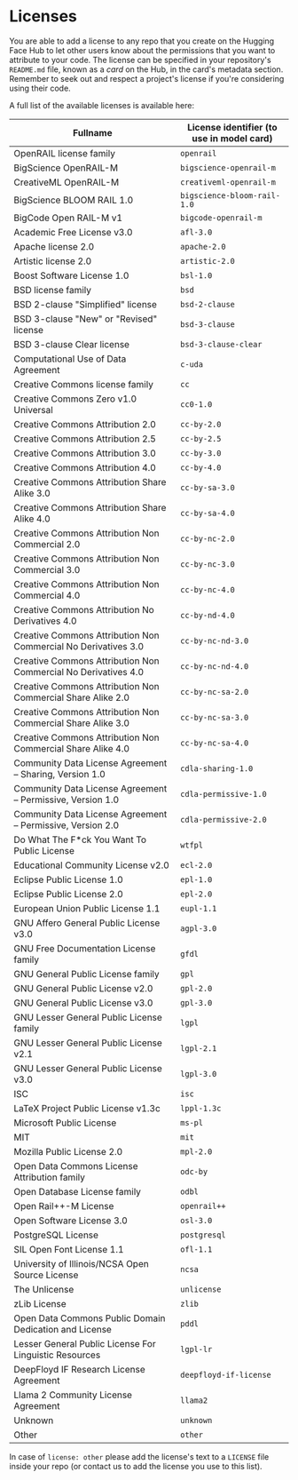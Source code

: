# Licenses

You are able to add a license to any repo that you create on the Hugging Face Hub to let other users know about the permissions that you want to attribute to your code. The license can be specified in your repository's `README.md` file, known as a *card* on the Hub, in the card's metadata section. Remember to seek out and respect a project's license if you're considering using their code.

A full list of the available licenses is available here:

<!-- IMPORTANT: do not remove or alter the "region" comments below -->

<!-- region licenses -->
Fullname | License identifier (to use in model card)
--- | ---
OpenRAIL license family | `openrail`
BigScience OpenRAIL-M | `bigscience-openrail-m`
CreativeML OpenRAIL-M | `creativeml-openrail-m`
BigScience BLOOM RAIL 1.0 | `bigscience-bloom-rail-1.0`
BigCode Open RAIL-M v1 | `bigcode-openrail-m`
Academic Free License v3.0 | `afl-3.0`
Apache license 2.0 | `apache-2.0`
Artistic license 2.0 | `artistic-2.0`
Boost Software License 1.0 | `bsl-1.0`
BSD license family | `bsd`
BSD 2-clause "Simplified" license | `bsd-2-clause`
BSD 3-clause "New" or "Revised" license | `bsd-3-clause`
BSD 3-clause Clear license | `bsd-3-clause-clear`
Computational Use of Data Agreement | `c-uda`
Creative Commons license family | `cc`
Creative Commons Zero v1.0 Universal | `cc0-1.0`
Creative Commons Attribution 2.0 | `cc-by-2.0`
Creative Commons Attribution 2.5 | `cc-by-2.5`
Creative Commons Attribution 3.0 | `cc-by-3.0`
Creative Commons Attribution 4.0 | `cc-by-4.0`
Creative Commons Attribution Share Alike 3.0 | `cc-by-sa-3.0`
Creative Commons Attribution Share Alike 4.0 | `cc-by-sa-4.0`
Creative Commons Attribution Non Commercial 2.0 | `cc-by-nc-2.0`
Creative Commons Attribution Non Commercial 3.0 | `cc-by-nc-3.0`
Creative Commons Attribution Non Commercial 4.0 | `cc-by-nc-4.0`
Creative Commons Attribution No Derivatives 4.0 | `cc-by-nd-4.0`
Creative Commons Attribution Non Commercial No Derivatives 3.0 | `cc-by-nc-nd-3.0`
Creative Commons Attribution Non Commercial No Derivatives 4.0 | `cc-by-nc-nd-4.0`
Creative Commons Attribution Non Commercial Share Alike 2.0 | `cc-by-nc-sa-2.0`
Creative Commons Attribution Non Commercial Share Alike 3.0 | `cc-by-nc-sa-3.0`
Creative Commons Attribution Non Commercial Share Alike 4.0 | `cc-by-nc-sa-4.0`
Community Data License Agreement – Sharing, Version 1.0 | `cdla-sharing-1.0`
Community Data License Agreement – Permissive, Version 1.0 | `cdla-permissive-1.0`
Community Data License Agreement – Permissive, Version 2.0 | `cdla-permissive-2.0`
Do What The F*ck You Want To Public License | `wtfpl`
Educational Community License v2.0 | `ecl-2.0`
Eclipse Public License 1.0 | `epl-1.0`
Eclipse Public License 2.0 | `epl-2.0`
European Union Public License 1.1 | `eupl-1.1`
GNU Affero General Public License v3.0 | `agpl-3.0`
GNU Free Documentation License family | `gfdl`
GNU General Public License family | `gpl`
GNU General Public License v2.0 | `gpl-2.0`
GNU General Public License v3.0 | `gpl-3.0`
GNU Lesser General Public License family | `lgpl`
GNU Lesser General Public License v2.1 | `lgpl-2.1`
GNU Lesser General Public License v3.0 | `lgpl-3.0`
ISC | `isc`
LaTeX Project Public License v1.3c | `lppl-1.3c`
Microsoft Public License | `ms-pl`
MIT | `mit`
Mozilla Public License 2.0 | `mpl-2.0`
Open Data Commons License Attribution family | `odc-by`
Open Database License family | `odbl`
Open Rail++-M License | `openrail++`
Open Software License 3.0 | `osl-3.0`
PostgreSQL License | `postgresql`
SIL Open Font License 1.1 | `ofl-1.1`
University of Illinois/NCSA Open Source License | `ncsa`
The Unlicense | `unlicense`
zLib License | `zlib`
Open Data Commons Public Domain Dedication and License | `pddl`
Lesser General Public License For Linguistic Resources | `lgpl-lr`
DeepFloyd IF Research License Agreement | `deepfloyd-if-license`
Llama 2 Community License Agreement | `llama2`
Unknown | `unknown`
Other | `other`
<!-- endregion -->

In case of `license: other` please add the license's text to a `LICENSE` file inside your repo (or contact us to add the license you use to this list).
